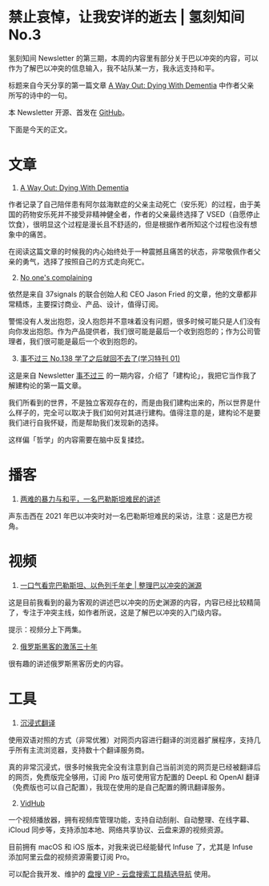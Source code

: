 # 禁止哀悼，让我安详的逝去 | 氢刻知间 No.3

氢刻知间 Newsletter 的第三期，本周的内容里有部分关于巴以冲突的内容，可以作为了解巴以冲突的信息输入，我不站队某一方，我永远支持和平。

标题来自今天分享的第一篇文章 [A Way Out: Dying With Dementia](https://ness-sara.medium.com/a-way-out-dying-with-dementia-65d9df1f9ac0) 中作者父亲所写的诗中的一句。

本 Newsletter 开源、首发在 [GitHub](https://github.com/rokcso/weekly)。

下面是今天的正文。

# 文章

1. [A Way Out: Dying With Dementia](https://ness-sara.medium.com/a-way-out-dying-with-dementia-65d9df1f9ac0)

作者记录了自己陪伴患有阿尔兹海默症的父亲主动死亡（安乐死）的过程，由于美国的药物安乐死并不接受非精神健全者，作者的父亲最终选择了 VSED（自愿停止饮食），很明显这个过程是漫长且不舒适的，但是根据作者所知这个过程也没有想象中的痛苦。

在阅读这篇文章的时候我的内心始终处于一种震撼且痛苦的状态，非常敬佩作者父亲的勇气，选择了按照自己的方式走向死亡。

2. [No one's complaining](https://world.hey.com/jason/no-one-s-complaining-48a64c8b)

依然是来自 37signals 的联合创始人和 CEO Jason Fried 的文章，他的文章都非常精炼，主要探讨商业、产品、设计，值得订阅。

警惕没有人发出抱怨，没人抱怨并不意味着没有问题，很多时候可能只是人们没有向你发出抱怨。作为产品提供者，我们很可能是最后一个收到抱怨的；作为公司管理者，我们很可能是最后一个收到抱怨的。

3. [事不过三 No.138 学了之后就回不去了(学习特刊 01)](https://via.zhubai.love/posts/2301840996377509888)

这是来自 Newsletter [事不过三](https://via.zhubai.love) 的一期内容，介绍了「建构论」，我把它当作我了解建构论的第一篇文章。

我们所看到的世界，不是独立客观存在的，而是由我们建构出来的，所以世界是什么样子的，完全可以取决于我们如何对其进行建构。值得注意的是，建构论不是要我们进行自我怀疑，而是帮助我们发现新的选择。

这样偏「哲学」的内容需要在脑中反复揉捻。

# 播客

1. [两难的暴力与和平，一名巴勒斯坦难民的讲述](https://www.xiaoyuzhoufm.com/episode/65252ce88a7fd93d93ef87ca)

声东击西在 2021 年巴以冲突时对一名巴勒斯坦难民的采访，注意：这是巴方视角。

# 视频

1. [一口气看完巴勒斯坦、以色列千年史 | 整理巴以冲突的渊源](https://www.bilibili.com/video/BV1gv411W7Tt)

这是目前我看到的最为客观的讲述巴以冲突的历史渊源的内容，内容已经比较精简了，专注于冲突主线，如作者所说，这是了解巴以冲突的入门级内容。

提示：视频分上下两集。

2. [俄罗斯黑客的激荡三十年](https://www.bilibili.com/video/BV1uu4y1X7FX)

很有趣的讲述俄罗斯黑客历史的内容。

# 工具

1. [沉浸式翻译](https://immersivetranslate.com/)

使用双语对照的方式（非常优雅）对网页内容进行翻译的浏览器扩展程序，支持几乎所有主流浏览器，支持数十个翻译服务商。

真的非常沉浸式，很多时候我完全没有注意到自己当前浏览的网页是已经被翻译后的网页，免费版完全够用，订阅 Pro 版可使用官方配置的 DeepL 和 OpenAI 翻译（免费版也可以自己配置），我现在使用的是自己配置的腾讯翻译服务。

2. [VidHub](https://zh.okaapps.com/product/1659622164)

一个视频播放器，拥有视频库管理功能，支持自动刮削、自动整理、在线字幕、iCloud 同步等，支持添加本地、网络共享协议、云盘来源的视频资源。

目前拥有 macOS 和 iOS 版本，对我来说已经能替代 Infuse 了，尤其是 Infuse 添加阿里云盘的视频资源需要订阅 Pro。

可以配合我开发、维护的 [盘搜 VIP - 云盘搜索工具精选导航](https://www.pansou.vip/) 使用。